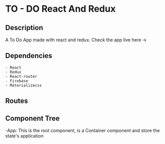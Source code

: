 # TO - DO React And Redux

## Description
A To Do App made with react and redux.
Check the app live here -> 

## Dependencies
    - React
    - Redux
    - React-router
    - Firebase
    - Materializecss

## Routes


## Component Tree

-App: This is the root component, is a Container component and store the state's application
    